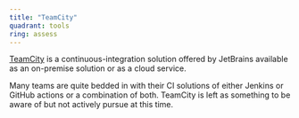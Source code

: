 ```yaml
---
title: "TeamCity"
quadrant: tools
ring: assess
---
```


[TeamCity](https://www.jetbrains.com/teamcity/) is a continuous-integration
solution offered by JetBrains available as an on-premise solution or as a cloud
service.

Many teams are quite bedded in with their CI solutions of either Jenkins or
GitHub actions or a combination of both. TeamCity is left as something to be
aware of but not actively pursue at this time.
